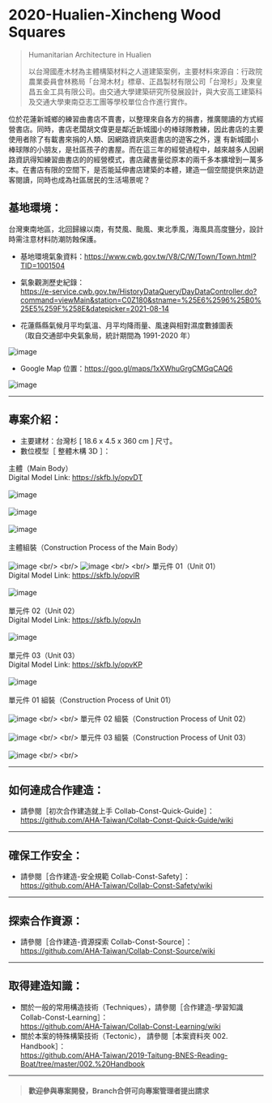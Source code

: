 # 2020-Hualien-Xincheng Wood Squares

>Humanitarian Architecture in Hualien<br/>
>
>以台灣國產木材為主體構築材料之人道建築案例，主要材料來源自：行政院農業委員會林務局「台灣木材」標章、正昌製材有限公司「台灣杉」及東皇昌五金工具有限公司。由交通大學建築研究所發展設計，與大安高工建築科及交通大學東南亞志工團等學校單位合作進行實作。<br/>

位於花蓮新城鄉的練習曲書店不賣書，以整理來自各方的捐書，推廣閱讀的方式經營書店。同時，書店老闆胡文偉更是鄰近新城國小的棒球隊教練，因此書店的主要使用者除了有載書來捐的人類、因網路資訊來逛書店的遊客之外，還 有新城國小棒球隊的小朋友，是社區孩子的書屋。而在這三年的經營過程中，越來越多人因網路資訊得知練習曲書店的的經營模式，書店藏書量從原本的兩千多本擴增到一萬多本。在書店有限的空間下，是否能延伸書店建築的本體，建造一個空間提供來訪遊客閱讀，同時也成為社區居民的生活場景呢？<br/>


## 基地環境：<br/>
台灣東南地區，北回歸線以南，有焚風、颱風、東北季風，海風具高度鹽分，設計時需注意材料防潮防蝕保護。<br/>
* 基地環境氣象資料：https://www.cwb.gov.tw/V8/C/W/Town/Town.html?TID=1001504 <br/>
* 氣象觀測歷史紀錄：<br/>
https://e-service.cwb.gov.tw/HistoryDataQuery/DayDataController.do?command=viewMain&station=C0Z180&stname=%25E6%2596%25B0%25E5%259F%258E&datepicker=2021-08-14 <br/>

* 花蓮縣縣氣候月平均氣溫、月平均降雨量、風速與相對濕度數據圖表<br/>
 （取自交通部中央氣象局，統計期間為 1991-2020 年）<br/>

![image](https://github.com/AHA-Taiwan/2020_Hualien_Xincheng-Tree-Circle/blob/main/001.%20Blueprint/README%20IMAGE%20(Sketchfab%2BGMap)/Hualien%20Weather%20All.jpg)

* Google Map 位置：https://goo.gl/maps/1xXWhuGrgCMGqCAQ6  <br/>

![image](https://github.com/AHA-Taiwan/2020_Hualien_Xincheng-Wood-Squares/blob/main/001.%20Blueprint/README%20IMAGE%20(Sketchfab%2BGMap)/XWS_Gmap.png)
***
## 專案介紹：<br/>

* 主要建材：台灣杉 [ 18.6 x 4.5 x 360 cm ] 尺寸。
* 數位模型［ 整體木構 3D ］：

主體（Main Body）<br/>
Digital Model Link: https://skfb.ly/opvDT
<br/>
<br/>
![image](https://github.com/AHA-Taiwan/2020_Hualien_Xincheng-Wood-Squares/blob/main/001.%20Blueprint/README%20IMAGE%20(Sketchfab%2BGMap)/XWS_Sketchfab_Model/XWS_Sketchfab_Model_01.png)
<br/>
<br/>
![image](https://github.com/AHA-Taiwan/2020_Hualien_Xincheng-Wood-Squares/blob/main/001.%20Blueprint/README%20IMAGE%20(Sketchfab%2BGMap)/XWS_Sketchfab_Model/XWS_Sketchfab_Model_02.png)
<br/>
<br/>
![image](https://github.com/AHA-Taiwan/2020_Hualien_Xincheng-Wood-Squares/blob/main/001.%20Blueprint/README%20IMAGE%20(Sketchfab%2BGMap)/XWS_Sketchfab_Model/XWS_Sketchfab_Model_03.png)
<br/>
<br/>
主體組裝（Construction Process of the Main Body）<br/>
<br/>
![image](https://github.com/AHA-Taiwan/2020_Hualien_Xincheng-Wood-Squares/blob/main/002.%20Handbook/Constr-Process%20Steps%20(.gif)/XSW_Main%20Body_Unit%2001.gif)
<br/>
<br/>
![image](https://github.com/AHA-Taiwan/2020_Hualien_Xincheng-Wood-Squares/blob/main/002.%20Handbook/Constr-Process%20Steps%20(.gif)/XSW_Main%20Body_Unit%2002.gif)
<br/>
<br/>
單元件 01（Unit 01）<br/>
Digital Model Link: https://skfb.ly/opvIR
<br/>
<br/>
![image](https://github.com/AHA-Taiwan/2020_Hualien_Xincheng-Wood-Squares/blob/main/001.%20Blueprint/README%20IMAGE%20(Sketchfab%2BGMap)/XWS_Sketchfab_Model/XWS_Sketchfab_Model_Unit%2001.png)
<br/>
<br/>
單元件 02（Unit 02）<br/>
Digital Model Link: https://skfb.ly/opvJn
<br/>
<br/>
![image](https://github.com/AHA-Taiwan/2020_Hualien_Xincheng-Wood-Squares/blob/main/001.%20Blueprint/README%20IMAGE%20(Sketchfab%2BGMap)/XWS_Sketchfab_Model/XWS_Sketchfab_Model_Unit%2002.png)
<br/>
<br/>
單元件 03（Unit 03）<br/>
Digital Model Link: https://skfb.ly/opvKP
<br/>
<br/>
![image](https://github.com/AHA-Taiwan/2020_Hualien_Xincheng-Wood-Squares/blob/main/001.%20Blueprint/README%20IMAGE%20(Sketchfab%2BGMap)/XWS_Sketchfab_Model/XWS_Sketchfab_Model_Unit%2003.png)
<br/>
<br/>
單元件 01 組裝（Construction Process of Unit 01）<br/>
<br/>
![image](https://github.com/AHA-Taiwan/2020_Hualien_Xincheng-Wood-Squares/blob/main/002.%20Handbook/Constr-Process%20Steps%20(.gif)/XSW_Main%20Body_Unit%2001.gif)
<br/>
<br/>
單元件 02 組裝（Construction Process of Unit 02）<br/>
<br/>
![image](https://github.com/AHA-Taiwan/2020_Hualien_Xincheng-Wood-Squares/blob/main/002.%20Handbook/Constr-Process%20Steps%20(.gif)/XWS_Unit%2002.gif)
<br/>
<br/>
單元件 03 組裝（Construction Process of Unit 03）<br/>
<br/>
![image](https://github.com/AHA-Taiwan/2020_Hualien_Xincheng-Wood-Squares/blob/main/002.%20Handbook/Constr-Process%20Steps%20(.gif)/XWS_Unit%2003.gif)
<br/>
<br/>
***
## 如何達成合作建造：<br/>
* 請參閱［初次合作建造就上手 Collab-Const-Quick-Guide］：<br/>
https://github.com/AHA-Taiwan/Collab-Const-Quick-Guide/wiki <br/>
***
## 確保工作安全：<br/>
* 請參閱［合作建造-安全規範 Collab-Const-Safety］：<br/>
https://github.com/AHA-Taiwan/Collab-Const-Safety/wiki <br/>
***
## 探索合作資源：<br/>
* 請參閱［合作建造-資源探索 Collab-Const-Source］：<br/>
https://github.com/AHA-Taiwan/Collab-Const-Source/wiki <br/>
***
## 取得建造知識：<br/>
* 關於一般的常用構造技術（Techniques），請參閱［合作建造-學習知識 Collab-Const-Learning］：<br/>
https://github.com/AHA-Taiwan/Collab-Const-Learning/wiki <br/>
* 關於本案的特殊構築技術（Tectonic）， 請參閱［本案資料夾 002. Handbook］：<br/>
https://github.com/AHA-Taiwan/2019-Taitung-BNES-Reading-Boat/tree/master/002.%20Handbook <br/>
***

> #### 歡迎參與專案開發，Branch合併可向專案管理者提出請求

